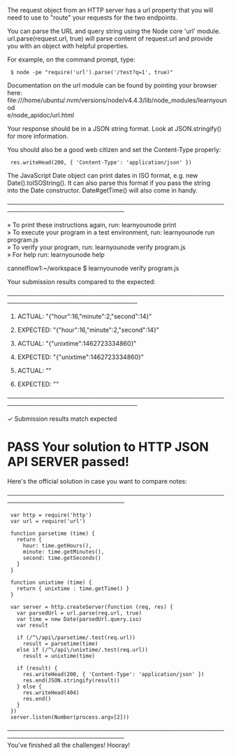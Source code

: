  The request object from an HTTP server has a url property that you will  
  need to use to "route" your requests for the two endpoints.  
   
  You can parse the URL and query string using the Node core 'url' module.  
  url.parse(request.url, true) will parse content of request.url and provide  
  you with an object with helpful properties.  
   
  For example, on the command prompt, type:  
   
     $ node -pe "require('url').parse('/test?q=1', true)"  
   
  Documentation on the url module can be found by pointing your browser  
  here:  
  file:///home/ubuntu/.nvm/versions/node/v4.4.3/lib/node_modules/learnyounod  
  e/node_apidoc/url.html  
   
  Your response should be in a JSON string format. Look at JSON.stringify()  
  for more information.  
   
  You should also be a good web citizen and set the Content-Type properly:  
   
     res.writeHead(200, { 'Content-Type': 'application/json' })  
   
  The JavaScript Date object can print dates in ISO format, e.g. new  
  Date().toISOString(). It can also parse this format if you pass the string  
  into the Date constructor. Date#getTime() will also come in handy.  
   
 ─────────────────────────────────────────────────────────────────────────────  
   
   » To print these instructions again, run: learnyounode print                  
   » To execute your program in a test environment, run: learnyounode run                                                                            
     program.js                                                                  
   » To verify your program, run: learnyounode verify program.js                 
   » For help run: learnyounode help                                             
   
cannelflow1:~/workspace $ learnyounode verify program.js

Your submission results compared to the expected:

────────────────────────────────────────────────────────────────────────────────

1.  ACTUAL:    "{\"hour\":16,\"minute\":2,\"second\":14}"
1.  EXPECTED:  "{\"hour\":16,\"minute\":2,\"second\":14}"

2.  ACTUAL:    "{\"unixtime\":1462723334860}"
2.  EXPECTED:  "{\"unixtime\":1462723334860}"

3.  ACTUAL:    ""
3.  EXPECTED:  ""


────────────────────────────────────────────────────────────────────────────────

  ✓  Submission results match expected  
   
  # PASS Your solution to HTTP JSON API SERVER passed!  
   
  Here's the official solution in case you want to compare notes:  
   
 ─────────────────────────────────────────────────────────────────────────────  
   
     var http = require('http')  
     var url = require('url')  
       
     function parsetime (time) {  
       return {  
         hour: time.getHours(),  
         minute: time.getMinutes(),  
         second: time.getSeconds()  
       }  
     }  
       
     function unixtime (time) {  
       return { unixtime : time.getTime() }  
     }  
       
     var server = http.createServer(function (req, res) {  
       var parsedUrl = url.parse(req.url, true)  
       var time = new Date(parsedUrl.query.iso)  
       var result  
       
       if (/^\/api\/parsetime/.test(req.url))  
         result = parsetime(time)  
       else if (/^\/api\/unixtime/.test(req.url))  
         result = unixtime(time)  
       
       if (result) {  
         res.writeHead(200, { 'Content-Type': 'application/json' })  
         res.end(JSON.stringify(result))  
       } else {  
         res.writeHead(404)  
         res.end()  
       }  
     })  
     server.listen(Number(process.argv[2]))  
   
 ─────────────────────────────────────────────────────────────────────────────  
  You've finished all the challenges! Hooray!  
   
